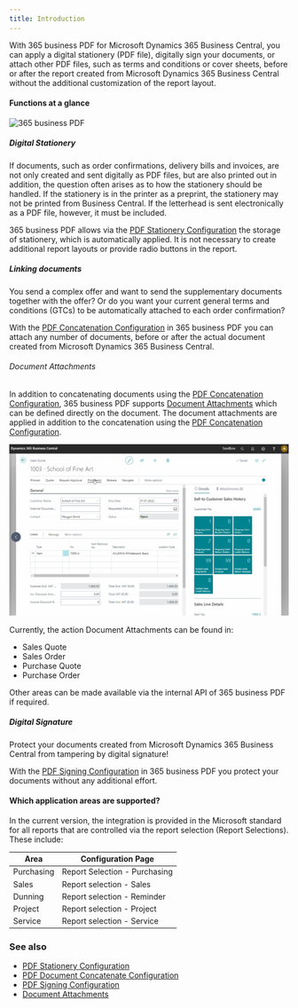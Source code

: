 ```yaml
---
title: Introduction
---
```

With 365 business PDF for Microsoft Dynamics 365 Business Central, you can apply a digital stationery (PDF file), digitally sign your documents, or attach other PDF files, such as terms and conditions or cover sheets, before or after the report created from Microsoft Dynamics 365 Business Central without the additional customization of the report layout.

#### Functions at a glance

![365 business PDF](/assets/images/365-business-pdf/365businesspdf.gif)  

##### Digital Stationery

If documents, such as order confirmations, delivery bills and invoices, are not only created and sent digitally as PDF files, but are also printed out in addition, the question often arises as to how the stationery should be handled. If the stationery is in the printer as a preprint, the stationery may not be printed from Business Central. If the letterhead is sent electronically as a PDF file, however, it must be included.

365 business PDF allows via the [PDF Stationery Configuration](stationery.md) the storage of stationery, which is automatically applied. It is not necessary to create additional report layouts or provide radio buttons in the report.

##### Linking documents

You send a complex offer and want to send the supplementary documents together with the offer? Or do you want your current general terms and conditions (GTCs) to be automatically attached to each order confirmation? 

With the [PDF Concatenation Configuration](concatenate.md) in 365 business PDF you can attach any number of documents, before or after the actual document created from Microsoft Dynamics 365 Business Central.

###### Document Attachments

In addition to concatenating documents using the [PDF Concatenation Configuration](concatenate.md), 365 business PDF supports [Document Attachments](document-attachments.md) which can be defined directly on the document. The document attachments are applied in addition to the concatenation using the [PDF Concatenation Configuration](concatenate.md).

![365 business PDF - Document Attachments](/assets/images/365-business-pdf/365businesspdf-doc-attachments.gif)

Currently, the action Document Attachments can be found in:

 - Sales Quote
 - Sales Order
 - Purchase Quote
 - Purchase Order

Other areas can be made available via the internal API of 365 business PDF if required.

##### Digital Signature

Protect your documents created from Microsoft Dynamics 365 Business Central from tampering by digital signature!

With the [PDF Signing Configuration](signing.md) in 365 business PDF you protect your documents without any additional effort.

#### Which application areas are supported?

In the current version, the integration is provided in the Microsoft standard for all reports that are controlled via the report selection (Report Selections). These include:

| Area | Configuration Page |
| --- | --- |
| Purchasing | Report Selection - Purchasing |
| Sales | Report selection - Sales |
| Dunning | Report selection - Reminder |
| Project | Report selection - Project |
| Service | Report selection - Service |

### See also
 - [PDF Stationery Configuration](stationery.md)
 - [PDF Document Concatenate Configuration](concatenate.md)
 - [PDF Signing Configuration](signing.md)
 - [Document Attachments](document-attachments.md)